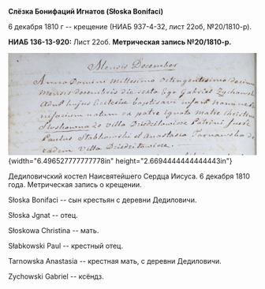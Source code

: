 **Слёзка Бонифаций Игнатов (Słoska Bonifaci)**

6 декабря 1810 г -- крещение (НИАБ 937-4-32, лист 22об, №20/1810-р).

**НИАБ 136-13-920:** Лист 22об. **Метрическая запись №20/1810-р.**

![](./media/b81b1be9b59cb3cfb621aa4f92bcff724ada1da4.png){width="6.496527777777778in"
height="2.6694444444444443in"}

Дедиловичский костел Наисвятейшего Сердца Иисуса. 6 декабря 1810 года.
Метрическая запись о крещении.

Słoska Bonifaci -- сын крестьян с деревни Дедиловичи.

Słoska Jgnat -- отец.

Słoskowa Christina -- мать.

Słabkowski Paul -- крестный отец.

Tarnowska Anastasia -- крестная мать, с деревни Дедиловичи.

Zychowski Gabriel -- ксёндз.
